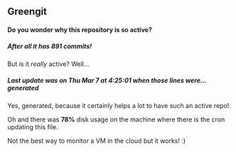 ## Greengit

#### Do you wonder why this repository is so active?

##### After all it has 891 commits!

But is it *really* active? Well...

##### Last update was on Thu Mar 7 at 4:25:01 when those lines were... generated

Yes, generated, because it certainly helps a lot to have such an active repo!

Oh and there was **78%** disk usage on the machine
where there is the cron updating this file.

Not the best way to monitor a VM in the cloud but it works! :)
